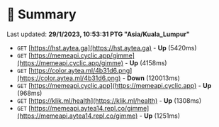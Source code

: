 # 📖 Summary
Last updated: **29/1/2023, 10:53:31 PTG "Asia/Kuala_Lumpur"**

- `GET` [https://hst.aytea.ga](https://hst.aytea.ga) - **Up** (5420ms)
- `GET` [https://memeapi.cyclic.app/gimme](https://memeapi.cyclic.app/gimme) - **Up** (4158ms)
- `GET` [https://color.aytea.ml/4b31d6.png](https://color.aytea.ml/4b31d6.png) - **Down** (120013ms)
- `GET` [https://memeapi.cyclic.app](https://memeapi.cyclic.app) - **Up** (968ms)
- `GET` [https://klik.ml/health](https://klik.ml/health) - **Up** (1308ms)
- `GET` [https://memeapi.aytea14.repl.co/gimme](https://memeapi.aytea14.repl.co/gimme) - **Up** (1251ms)

